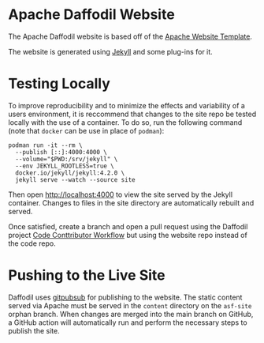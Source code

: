 <!--
{% comment %}
Licensed to the Apache Software Foundation (ASF) under one or more
contributor license agreements.  See the NOTICE file distributed with
this work for additional information regarding copyright ownership.
The ASF licenses this file to you under the Apache License, Version 2.0
(the "License"); you may not use this file except in compliance with
the License.  You may obtain a copy of the License at

http://www.apache.org/licenses/LICENSE-2.0

Unless required by applicable law or agreed to in writing, software
distributed under the License is distributed on an "AS IS" BASIS,
WITHOUT WARRANTIES OR CONDITIONS OF ANY KIND, either express or implied.
See the License for the specific language governing permissions and
limitations under the License.
{% endcomment %}
-->

# Apache Daffodil Website

The Apache Daffodil website is based off of the [Apache Website Template](https://github.com/apache/apache-website-template).

The website is generated using [Jekyll](https://jekyllrb.com/) and some plug-ins for it.

# Testing Locally

To improve reproducibility and to minimize the effects and variability of a
users environment, it is reccommend that changes to the site repo be tested
locally with the use of a container. To do so, run the following command (note
that `docker` can be use in place of `podman`):

    podman run -it --rm \
      --publish [::]:4000:4000 \
      --volume="$PWD:/srv/jekyll" \
      --env JEKYLL_ROOTLESS=true \
      docker.io/jekyll/jekyll:4.2.0 \
      jekyll serve --watch --source site

Then open [http://localhost:4000](http://localhost:4000) to view the site
served by the Jekyll container. Changes to files in the site directory are
automatically rebuilt and served.

Once satisfied, create a branch and open a pull request using the Daffodil
project [Code Conttributor Workflow](https://cwiki.apache.org/confluence/display/DAFFODIL/Code+Contributor+Workflow)
but using the website repo instead of the code repo.

# Pushing to the Live Site

Daffodil uses [gitpubsub](https://www.apache.org/dev/gitpubsub.html) for
publishing to the website. The static content served via Apache must be served
in the ``content`` directory on the ``asf-site`` orphan branch. When changes
are merged into the main branch on GitHub, a GitHub action will automatically
run and perform the necessary steps to publish the site.
